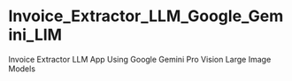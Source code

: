 # Invoice_Extractor_LLM_Google_Gemini_LIM
Invoice Extractor LLM App Using Google Gemini Pro Vision Large Image Models
